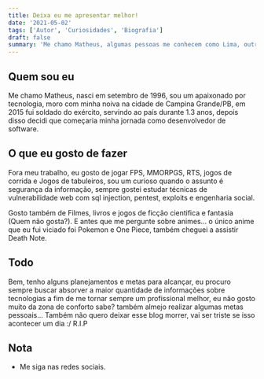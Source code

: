 ```yaml
---
title: Deixa eu me apresentar melhor!
date: '2021-05-02'
tags: ['Autor', 'Curiosidades', 'Biografia']
draft: false
summary: 'Me chamo Matheus, algumas pessoas me conhecem como Lima, outras conhecem como Tavares e algumas pelo meu Nickname ;)'
---
```


## Quem sou eu

Me chamo Matheus, nasci em setembro de 1996, sou um apaixonado por tecnologia, moro com minha noiva na cidade de Campina Grande/PB, em 2015 fui soldado do exército, servindo ao país durante 1.3 anos, depois disso decidi que começaria minha jornada como desenvolvedor de software.

## O que eu gosto de fazer

Fora meu trabalho, eu gosto de jogar FPS, MMORPGS, RTS, jogos de corrida e Jogos de tabuleiros, sou um curioso quando o assunto é segurança da informação, sempre gostei estudar técnicas de vulnerabilidade web com sql injection, pentest, exploits e engenharia social.

Gosto também de Filmes, livros e jogos de ficção cientifica e fantasia (Quem não gosta?). E antes que me pergunte sobre animes... o único anime que eu fui viciado foi Pokemon e One Piece, também cheguei a assistir Death Note.

## Todo

Bem, tenho alguns planejamentos e metas para alcançar, eu procuro sempre buscar absorver a maior quantidade de informações sobre tecnologias a fim de me tornar sempre um profissional melhor, eu não gosto muito da zona de conforto sabe? também almejo realizar algumas metas pessoais... Também não quero deixar esse blog morrer, vai ser triste se isso acontecer um dia :/ R.I.P

## Nota

- Me siga nas redes sociais.
